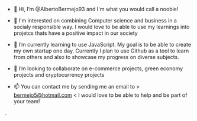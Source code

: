 - 👋 Hi, I’m @AlbertoBermejo93 and I'm what you would call a noobie! 

- 👀 I'm interested on combining Computer science and business in a socialy responsible way. I would love to be able to use my learnings into projetcs thats have a positive impact in our society
- 🌱 I’m currently learning to use JavaScript. My goal is to be able to create my own startup one day. Currently I plan to use Github as a tool to learn from others and also to showcase my progress on diverse subjects.
- 💞️ I’m looking to collaborate on e-commerce projects, green economy projects and cryptocurrency projects
- 📫 You can contact me by sending me an email to > bermejo5@hotmail.com < I would love to be able to help and be part of your team!

<!---
AlbertoBermejo93/AlbertoBermejo93 is a ✨ special ✨ repository because its `README.md` (this file) appears on your GitHub profile.
You can click the Preview link to take a look at your changes.
--->
.

